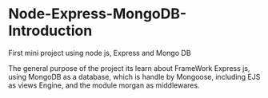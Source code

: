 # Node-Express-MongoDB-Introduction
 First mini project using node js, Express and Mongo DB

The general purpose of the project its learn about FrameWork Express js, using MongoDB as a database, which is handle by Mongoose, 
including  EJS as views Engine, and the module morgan as middlewares.

